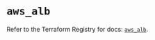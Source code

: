 # `aws_alb`

Refer to the Terraform Registry for docs: [`aws_alb`](https://registry.terraform.io/providers/hashicorp/aws/5.68.0/docs/resources/alb).

